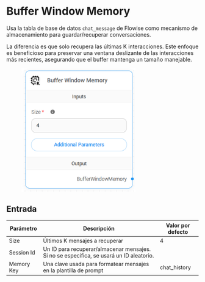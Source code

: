 # Buffer Window Memory

Usa la tabla de base de datos `chat_message` de Flowise como mecanismo de almacenamiento para guardar/recuperar conversaciones.

La diferencia es que solo recupera las últimas K interacciones. Este enfoque es beneficioso para preservar una ventana deslizante de las interacciones más recientes, asegurando que el buffer mantenga un tamaño manejable.

<figure><img src="../../../../.gitbook/assets/image (1) (1) (3) (1).png" alt="" width="298"><figcaption></figcaption></figure>

## Entrada

| Parámetro  | Descripción                                                                             | Valor por defecto |
| ---------- | --------------------------------------------------------------------------------------- | ----------------- |
| Size       | Últimos K mensajes a recuperar                                                          | 4                 |
| Session Id | Un ID para recuperar/almacenar mensajes. Si no se especifica, se usará un ID aleatorio. |                   |
| Memory Key | Una clave usada para formatear mensajes en la plantilla de prompt                       | chat\_history     |

